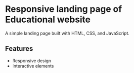 # Responsive landing page of Educational website

A simple landing page built with HTML, CSS, and JavaScript.

## Features

- Responsive design
- Interactive elements
